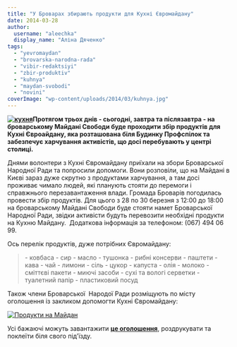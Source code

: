 ```yaml
---
title: "У Броварах збирають продукти для Кухні Євромайдану"
date: 2014-03-28
author: 
  username: "aleechka"
  display_name: "Аліна Дяченко"
tags: 
  - "yevromaydan"
  - "brovarska-narodna-rada"
  - "vibir-redaktsiyi"
  - "zbir-produktiv"
  - "kuhnya"
  - "maydan-svobodi"
  - "novini"
coverImage: "wp-content/uploads/2014/03/kuhnya.jpg"
---
```


**[![кухня](https://mpz.brovary.org/wp-content/uploads/2014/03/kuhnya.jpg)](https://mpz.brovary.org/wp-content/uploads/2014/03/kuhnya.jpg)Протягом трьох днів - сьогодні, завтра та післязавтра - на броварському Майдані Свободи буде проходити збір продуктів для Кухні Євроайдану, яка розташована біля Будинку Профспілок та забезпечує харчування активістів, що досі перебувають у центрі столиці.**

Днями волонтери з Кухні Євромайдану приїхали на збори Броварської Народної Ради та попросили допомоги. Вони розповіли, що на Майдані в Києві зараз дуже скрутно з продуктами харчування, а там досі проживає чимало людей, які планують стояти до перемоги і справжнього перезавантаження влади. Громада Броварів погодилась провести збір продуктів. Для цього з 28 по 30 березня з 12:00 до 18:00 на броварському Майдані Свободи буде стояти намет Броварської Народної Ради, звідки активісти будуть перевозити необхідні продукти на Кухню Майдану.  Додаткова інформація за телефоном: (067) 494 06 99.

Ось перелік продуктів, дуже потрібних Євромайдану:

> \- ковбаса - сир - масло - тушонка - рибні консерви - паштети - кава - чай - лимони - сіль - цукор - капуста - олія - молоко - сміттєві пакети - миючі засоби - сухі та вологі серветки - туалетний папір - пластиковий посуд

Також члени Броварської  Народої Ради розміщують по місту оголошення із закликом допомогти Кухні Євромайдану:

[![Продукти на Майдан](https://mpz.brovary.org/wp-content/uploads/2014/03/Produkti-na-Maydan.jpg)](https://mpz.brovary.org/wp-content/uploads/2014/03/Produkti-na-Maydan.jpg)

Усі бажаючі можуть завантажити **[це оголошення](https://mpz.brovary.org/wp-content/uploads/2014/03/Ogoloshennya-pro-zbir-produktiv-dlya-Maydanu.docx)**, роздрукувати та поклеїти біля свого під'їзду.
